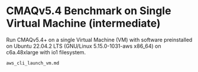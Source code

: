 # CMAQv5.4 Benchmark on Single Virtual Machine (intermediate)

Run CMAQv5.4+ on a single Virtual Machine (VM) with software preinstalled on Ubuntu 22.04.2 LTS (GNU/Linux 5.15.0-1031-aws x86_64) on c6a.48xlarge with io1 filesystem.

```{toctree}
aws_cli_launch_vm.md
```
